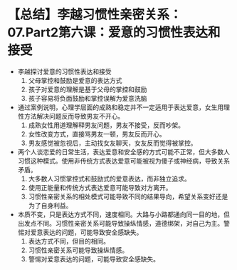 # 【总结】李越习惯性亲密关系：07.Part2第六课：爱意的习惯性表达和接受

-   李越探讨爱意的习惯性表达和接受
    1.  父母掌控和鼓励是爱意的表达方式
    2.  孩子对爱意的理解是基于父母的掌控和鼓励
    3.  孩子容易将负面鼓励和掌控误解为爱意洗脑
-   通过案例说明，心理学层面的成熟和稳定并不一定适用于表达爱意，女生用理性方法解决问题反而导致男友不开心。
    1.  成熟女性用道理解释男友问题，男友不接受，反而吵架。
    2.  女性改变方式，直接骂男友一顿，男友反而开心。
    3.  男友感觉被忽视后，主动找女友聊天，女友反而觉得被掌控。
-   两个人谈恋爱的日常生活，表达爱意和安全感的方式可能不正常，但大多数人习惯这种模式。使用非传统方式表达爱意可能被视为傻子或神经病，导致关系矛盾。
    1.  大多数人习惯掌控式和鼓励式的爱意表达，而非独立追求。
    2.  使用正能量和传统方式表达爱意可能导致对方离开。
    3.  习惯性亲密关系的相处模式可能导致不同的结果导向，希望关系变好还是为了自身利益。
-   本质不变，只是表达方式不同，速度相同。大路与小路都通向同一目的地，但出发点不同。习惯性亲密关系可能导致操纵情感，道德绑架，对自己为主。警惕对爱意表达的问题，可能导致安全感缺失。
    1.  表达方式不同，但目的相同。
    2.  习惯性亲密关系可能导致操纵情感。
    3.  警惕对爱意表达的问题，可能导致安全感缺失。